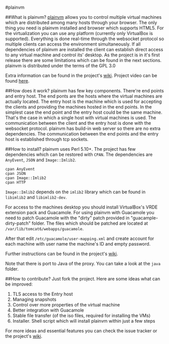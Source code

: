 #plainvm

##What is plainvm?
[plainvm](http://plainvm.mgechev.com/) allows you to control multiple virtual machines which are distributed among many hosts through your browser. The only thing you need is plainvm installed and browser which supports HTML5. For the virtualization you can use any platform (currently only VirtualBox is supported). Everything is done real-time through the websocket protocol so multiple clients can access the environment simultaneously. If all dependencies of plainvm are installed the client can establish direct access to any virtual machine and control its' desktop. As the project is in it's first release there are some limitations which can be found in the next sections. plainvm is distributed under the terms of the GPL 3.0

Extra information can be found in the project's [wiki](https://github.com/mgechev/plainvm/wiki).
Project video can be found [here](https://www.youtube.com/watch?v=KkLaXagCj9Q).

##How does it work?
plainvm has few key components. There're end points and entry host. The end ponts are the hosts where the virtual machines are actually located. The entry host is the machine which is used for accepting the clients and providing the machines hosted in the end points. In the simplest case the end point and the entry host could be the same machine. That's the case in which a single host with virtual machines is used. The communication between the client and the entry host is done with the websocket protocol. plainvm has build-in web server so there are no extra dependencies. The communication between the end points and the entry host is established through tcp sockets.

##How to install?
plainvm uses Perl 5.10+. The project has few dependencies which can be restored with `CPAN`. The dependencies are `AnyEvent`, `JSON` and `Image::Imlib2`.

    cpan AnyEvent
    cpan JSON
    cpan Image::Imlib2
    cpan HTTP

`Image::Imlib2` depends on the `imlib2` library which can be found in `libimlib2` and `libimlib2-dev`.

For access to the machines desktop you should install VirtualBox's VRDE extension pack and Guacamole. For using plainvm with Guacamole you need to patch Guacamole with the "dirty" patch provided in "guacample-dirty-patch" folder. The files which should be patched are located at `/var/lib/tomcat6/webapps/guacamole`.

After that edit `/etc/guacamole/user-mapping.xml` and create account for each machine with user name the machine's ID and empty password.

Further instructions can be found in the project's [wiki](https://github.com/mgechev/plainvm/wiki/Installation).

Note that there is port to Java of the proxy. You can take a look at the `java` folder.

##How to contribute?
Just fork the project. Here are some ideas what can be improved:

1. TLS access to the Entry host
2. Managing snapshots
3. Control over more properties of the virtual machine
4. Better integration with Guacamole
5. Stable file transfer (of the iso files, required for installing the VMs)
6. Installer. Shell script which will install plainvm within just a few steps

For more ideas and essential features you can check the issue tracker or the project's [wiki](https://github.com/mgechev/plainvm/wiki).

